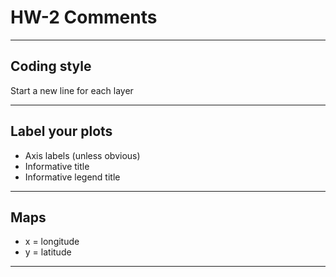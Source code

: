 # HW-2 Comments

---

## Coding style

Start a new line for each layer

---

## Label your plots

- Axis labels (unless obvious)
- Informative title
- Informative legend title

---

## Maps

- x = longitude
- y = latitude

---

## 